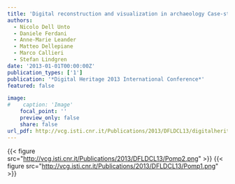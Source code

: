 ```yaml
---
title: 'Digital reconstruction and visualization in archaeology Case-study drawn from the work of the Swedish Pompeii Project '
authors:
  - Nicolo Dell Unto
  - Daniele Ferdani
  - Anne-Marie Leander
  - Matteo Dellepiane
  - Marco Callieri
  - Stefan Lindgren
date: '2013-01-01T00:00:00Z'
publication_types: ['1']
publication: '*Digital Heritage 2013 International Conference*'
featured: false

image:
#    caption: 'Image'
    focal_point: ''
    preview_only: false
    share: false
url_pdf: http://vcg.isti.cnr.it/Publications/2013/DFLDCL13/digitalheritage2013_Pompeii.pdf
---
```

{{< figure src="http://vcg.isti.cnr.it/Publications/2013/DFLDCL13/Pomp2.png" >}}
{{< figure src="http://vcg.isti.cnr.it/Publications/2013/DFLDCL13/Pomp1.png" >}}
